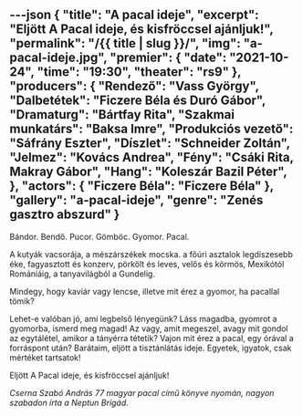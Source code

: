 ---json
{
    "title": "A pacal ideje",
    "excerpt": "Eljött A Pacal ideje, és kisfröccsel ajánljuk!",
    "permalink": "/{{ title | slug }}/",
    "img": "a-pacal-ideje.jpg",
    "premier": {
        "date": "2021-10-24",
        "time": "19:30",
        "theater": "rs9"
    },
    "producers": {
        "Rendező": "Vass György",
        "Dalbetétek": "Ficzere Béla és Duró Gábor",
        "Dramaturg": "Bártfay Rita",
        "Szakmai munkatárs": "Baksa Imre",
        "Produkciós vezető": "Sáfrány Eszter",
        "Díszlet": "Schneider Zoltán",
        "Jelmez": "Kovács Andrea",
        "Fény": "Csáki Rita, Makray Gábor",
        "Hang": "Koleszár Bazil Péter",
    },
    "actors": {
        "Ficzere Béla": "Ficzere Béla"
    },
    "gallery": "a-pacal-ideje",
    "genre": "Zenés gasztro abszurd"
}
---

Bándor. Bendő. Pucor. Gömböc. Gyomor. Pacal.

A kutyák vacsorája, a mészárszékek mocska. a főúri asztalok legdíszesebb éke, fagyasztott és konzerv, pörkölt és leves, velős és körmös, Mexikótól Romániáig, a tanyavilágból a Gundelig.

Mindegy, hogy kaviár vagy lencse, illetve mit érez a gyomor, ha pacallal tömik?

Lehet-e valóban jó, ami legbelső lényegünk? Láss magadba, gyomrot a gyomorba, ismerd meg magad!
Az vagy, amit megeszel, avagy mit gondol az egytálétel, amikor a tányérra tétetik?
Vajon mit érez a pacal, egy órával a forráspont után?
Barátaim, eljött a tisztánlátás ideje. Egyetek, igyatok, csak mértéket tartsatok!

Eljött A Pacal ideje, és kisfröccsel ajánljuk!

_Cserna Szabó András 77 magyar pacal című könyve nyomán, nagyon szabadon írta a Neptun Brigád._